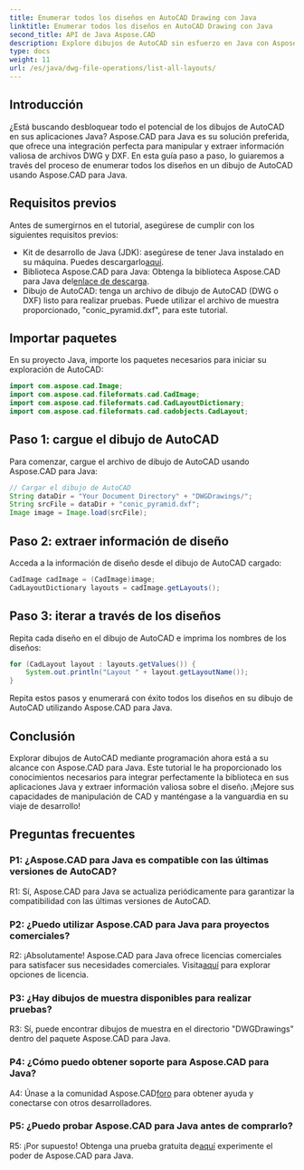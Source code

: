 ```yaml
---
title: Enumerar todos los diseños en AutoCAD Drawing con Java
linktitle: Enumerar todos los diseños en AutoCAD Drawing con Java
second_title: API de Java Aspose.CAD
description: Explore dibujos de AutoCAD sin esfuerzo en Java con Aspose.CAD. Enumere todos los diseños, extraiga información valiosa. ¡Descárgalo ahora para una integración perfecta!
type: docs
weight: 11
url: /es/java/dwg-file-operations/list-all-layouts/
---
```

## Introducción

¿Está buscando desbloquear todo el potencial de los dibujos de AutoCAD en sus aplicaciones Java? Aspose.CAD para Java es su solución preferida, que ofrece una integración perfecta para manipular y extraer información valiosa de archivos DWG y DXF. En esta guía paso a paso, lo guiaremos a través del proceso de enumerar todos los diseños en un dibujo de AutoCAD usando Aspose.CAD para Java.

## Requisitos previos

Antes de sumergirnos en el tutorial, asegúrese de cumplir con los siguientes requisitos previos:
- Kit de desarrollo de Java (JDK): asegúrese de tener Java instalado en su máquina. Puedes descargarlo[aquí](https://www.oracle.com/java/technologies/javase-downloads.html).
-  Biblioteca Aspose.CAD para Java: Obtenga la biblioteca Aspose.CAD para Java del[enlace de descarga](https://releases.aspose.com/cad/java/).
- Dibujo de AutoCAD: tenga un archivo de dibujo de AutoCAD (DWG o DXF) listo para realizar pruebas. Puede utilizar el archivo de muestra proporcionado, "conic_pyramid.dxf", para este tutorial.

## Importar paquetes

En su proyecto Java, importe los paquetes necesarios para iniciar su exploración de AutoCAD:

```java
import com.aspose.cad.Image;
import com.aspose.cad.fileformats.cad.CadImage;
import com.aspose.cad.fileformats.cad.CadLayoutDictionary;
import com.aspose.cad.fileformats.cad.cadobjects.CadLayout;
```

## Paso 1: cargue el dibujo de AutoCAD

Para comenzar, cargue el archivo de dibujo de AutoCAD usando Aspose.CAD para Java:

```java
// Cargar el dibujo de AutoCAD
String dataDir = "Your Document Directory" + "DWGDrawings/";
String srcFile = dataDir + "conic_pyramid.dxf";
Image image = Image.load(srcFile);
```

## Paso 2: extraer información de diseño

Acceda a la información de diseño desde el dibujo de AutoCAD cargado:

```java
CadImage cadImage = (CadImage)image;
CadLayoutDictionary layouts = cadImage.getLayouts();
```

## Paso 3: iterar a través de los diseños

Repita cada diseño en el dibujo de AutoCAD e imprima los nombres de los diseños:

```java
for (CadLayout layout : layouts.getValues()) {
    System.out.println("Layout " + layout.getLayoutName());
}
```

Repita estos pasos y enumerará con éxito todos los diseños en su dibujo de AutoCAD utilizando Aspose.CAD para Java.

## Conclusión

Explorar dibujos de AutoCAD mediante programación ahora está a su alcance con Aspose.CAD para Java. Este tutorial le ha proporcionado los conocimientos necesarios para integrar perfectamente la biblioteca en sus aplicaciones Java y extraer información valiosa sobre el diseño. ¡Mejore sus capacidades de manipulación de CAD y manténgase a la vanguardia en su viaje de desarrollo!

## Preguntas frecuentes

### P1: ¿Aspose.CAD para Java es compatible con las últimas versiones de AutoCAD?

R1: Sí, Aspose.CAD para Java se actualiza periódicamente para garantizar la compatibilidad con las últimas versiones de AutoCAD.

### P2: ¿Puedo utilizar Aspose.CAD para Java para proyectos comerciales?

 R2: ¡Absolutamente! Aspose.CAD para Java ofrece licencias comerciales para satisfacer sus necesidades comerciales. Visita[aquí](https://purchase.aspose.com/buy) para explorar opciones de licencia.

### P3: ¿Hay dibujos de muestra disponibles para realizar pruebas?

R3: Sí, puede encontrar dibujos de muestra en el directorio "DWGDrawings" dentro del paquete Aspose.CAD para Java.

### P4: ¿Cómo puedo obtener soporte para Aspose.CAD para Java?

 A4: Únase a la comunidad Aspose.CAD[foro](https://forum.aspose.com/c/cad/19) para obtener ayuda y conectarse con otros desarrolladores.

### P5: ¿Puedo probar Aspose.CAD para Java antes de comprarlo?

 R5: ¡Por supuesto! Obtenga una prueba gratuita de[aquí](https://releases.aspose.com/) experimente el poder de Aspose.CAD para Java.
